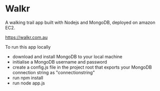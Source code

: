 # Walkr

A walking trail app built with Nodejs and MongoDB, deployed on amazon EC2.

https://walkr.com.au

To run this app locally

- download and install MongoDB to your local machine
- initialise a MongoDB username and password
- create a config.js file in the project root that exports your MongoDB
  connection string as "connectionstring"
- run npm install
- run node app.js

